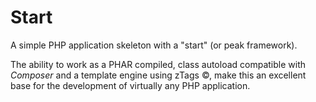 Start
=====

A simple PHP application skeleton with a "start" (or peak framework).

The ability to work as a PHAR compiled, class autoload compatible with *Composer* and a template engine using zTags ©, make this an excellent base for the development of virtually any PHP application.

